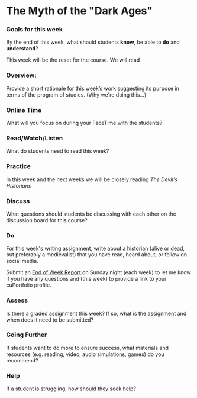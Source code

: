 # The Myth of the "Dark Ages"

### Goals for this week

By the end of this week, what should students **know**, be able to **do** and **understand**?

This week will be the reset for the course. We will read 

### Overview:

Provide a short rationale for this week’s work suggesting its purpose in terms of the program of studies. \(Why we're doing this...\)

### **Online Time**

What will you focus on during your FaceTime with the students?

### Read/Watch/Listen

What do students need to read this week?

### Practice

In this week and the next weeks we will be closely reading _The Devil's Historians_

### **Discuss**

What questions should students be discussing with each other on the discussion board for this course?

### **Do**

For this week's writing assignment, write about a historian \(alive or dead, but preferably a medievalist\) that you have read, heard about, or follow on social media.  

Submit an [End of Week Report ](https://forms.office.com/Pages/ResponsePage.aspx?id=lRjZagbeXki8UfzhJsyFMHYe4bjIkPJLpePMoYTjyCNUQlY3V0pYOVJPQVMzVDJXR05OWjBHT01YQy4u)on Sunday night \(each week\) to let me know if you have any questions and \(this week\) to provide a link to your cuPortfolio profile.

### **Assess** 

Is there a graded assignment this week? If so, what is the assignment and when does it need to be submitted?

### Going Further

If students want to do more to ensure success, what materials and resources \(e.g. reading, video, audio simulations, games\) do you recommend?

### **Help**

 If a student is struggling, how should they seek help?

